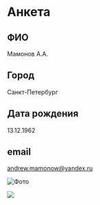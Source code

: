 # Анкета

## ФИО

Мамонов А.А.

## Город

Санкт-Петербург

## Дата рождения

13.12.1962

## email

andrew.mamonow@yandex.ru

![Фото](../img/Фото_Мамонов.jpg)

![](../img/artificial-intelligence.jpg)
